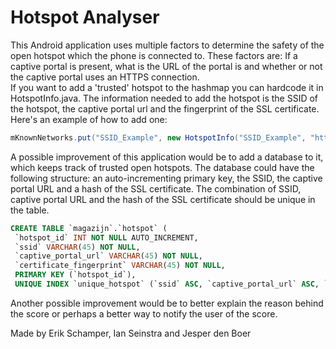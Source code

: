 # Hotspot Analyser

This Android application uses multiple factors to determine the safety of the open hotspot which the phone is connected to. These factors are: If a captive portal is present, what is the URL of the portal is and whether or not the captive portal uses an HTTPS connection.  
If you want to add a 'trusted' hotspot to the hashmap you can hardcode it in HotspotInfo.java. The information needed to add the hotspot is the SSID of the hotspot, the captive portal url and the fingerprint of the SSL certificate. Here's an example of how to add one:  

```java
mKnownNetworks.put("SSID_Example", new HotspotInfo("SSID_Example", "https://www.example.com/", "1111111111111111111111111111111111111111")); 
```
 
A possible improvement of this application would be to add a database to it, which keeps track of trusted open hotspots. The database could have the following structure: an auto-incrementing primary key, the SSID, the captive portal URL and a hash of the SSL certificate. The combination of SSID, captive portal URL and the hash of the SSL certificate should be unique in the table. 

```sql
CREATE TABLE `magazijn`.`hotspot` ( 
 `hotspot_id` INT NOT NULL AUTO_INCREMENT, 
 `ssid` VARCHAR(45) NOT NULL, 
 `captive_portal_url` VARCHAR(45) NOT NULL, 
 `certificate_fingerprint` VARCHAR(45) NOT NULL, 
 PRIMARY KEY (`hotspot_id`), 
 UNIQUE INDEX `unique_hotspot` (`ssid` ASC, `captive_portal_url` ASC, `certificate_fingerprint` ASC)); 
 ```
 
Another possible improvement would be to better explain the reason behind the score or perhaps a better way to notify the user of the score. 
 
Made by Erik Schamper, Ian Seinstra and Jesper den Boer 
